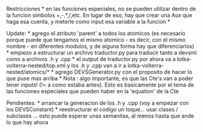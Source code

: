 
Restricciones
	* en las funciones especiales, no se pueden utilizar dentro de la funcion simbolos +,-,*,/,etc. En
	lugar de eso, hay que crear una Aux que haga esa cuenta, y meterle como input esa variable a la funcion
	*

Update:
	* agrego el atributo 'parent' a todos los atomicos (es necesario porque puede que tengamos el mismo atomico 
	- es decir, con el mismo nombre - en diferentes modulos, y de alguna forma hay que diferenciarlos)
	* empiezo a estructurar un archivo traductor.py para traducir tanto a devsml como a archivos .h y .cpp
	* el output de traductor.py por ahora va a lotka-volterra-nested/top.xml y los .h y .cpp van a ir a lotka-volterra-nested/atomics/*
	* agrego DEVSGenerator.py con el proposito de hacer lo que puse mas arriba
	* Nota : algo importante, es que las Cte's van a poder tener inputs! (!= a como estaba antes). Esto es basicamente por el tema de las
	funciones especiales que pueden haber en la 'equation' de la Cte

Pendientes:
	* arrancar la generacion de los .h y .cpp (voy a empezar con los DEVSConstant)
	* reestructurar el codigo un toque... usar clases / subclases ... esto puede esperar unas semanitas, al menos hasta que
	ande lo que hay ahora